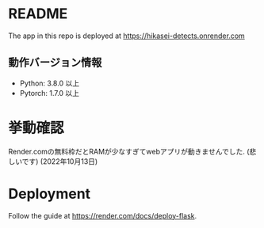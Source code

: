 # README
The app in this repo is deployed at https://hikasei-detects.onrender.com
## 動作バージョン情報
- Python: 3.8.0 以上
- Pytorch: 1.7.0 以上

# 挙動確認
Render.comの無料枠だとRAMが少なすぎてwebアプリが動きませんでした. (悲しいです) (2022年10月13日)

# Deployment
Follow the guide at https://render.com/docs/deploy-flask.
